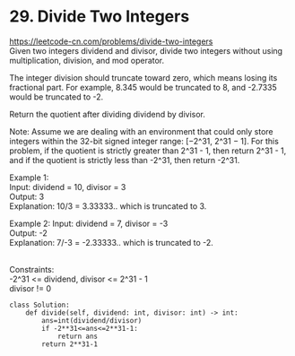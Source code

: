 # 29. Divide Two Integers
https://leetcode-cn.com/problems/divide-two-integers  
Given two integers dividend and divisor, divide two integers without using multiplication, division, and mod operator.

The integer division should truncate toward zero, which means losing its fractional part. For example, 8.345 would be truncated to 8, and -2.7335 would be truncated to -2.

Return the quotient after dividing dividend by divisor.

Note: Assume we are dealing with an environment that could only store integers within the 32-bit signed integer range: [−2^31, 2^31 − 1]. For this problem, if the quotient is strictly greater than 2^31 - 1, then return 2^31 - 1, and if the quotient is strictly less than -2^31, then return -2^31.

Example 1:  
Input: dividend = 10, divisor = 3  
Output: 3  
Explanation: 10/3 = 3.33333.. which is truncated to 3.  

Example 2:
Input: dividend = 7, divisor = -3  
Output: -2  
Explanation: 7/-3 = -2.33333.. which is truncated to -2.  
 

Constraints:  
-2^31 <= dividend, divisor <= 2^31 - 1  
divisor != 0  

``` python3
class Solution:
    def divide(self, dividend: int, divisor: int) -> int:
        ans=int(dividend/divisor)
        if -2**31<=ans<=2**31-1:
            return ans
        return 2**31-1
```
